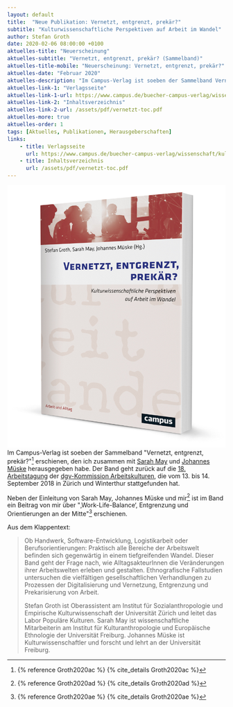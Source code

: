 ```yaml
---
layout: default
title:  "Neue Publikation: Vernetzt, entgrenzt, prekär?"
subtitle: "Kulturwissenschaftliche Perspektiven auf Arbeit im Wandel"
author: Stefan Groth
date: 2020-02-06 08:00:00 +0100
aktuelles-title: "Neuerscheinung"
aktuelles-subtitle: "Vernetzt, entgrenzt, prekär? (Sammelband)"
aktuelles-title-mobile: "Neuerscheinung: Vernetzt, entgrenzt, prekär?"
aktuelles-date: "Februar 2020"
aktuelles-description: "Im Campus-Verlag ist soeben der Sammelband Vernetzt, entgrenzt, prekär? erschienen, den ich zusammen mit Sarah May und Johannes Müske herausgegeben habe. Der Band geht zurück auf die 18. Arbeitstagung der dgv-Kommission Arbeitskulturen, die vom 13. bis 14. September 2018 in Zürich und Winterthur stattgefunden hat."
aktuelles-link-1: "Verlagsseite"
aktuelles-link-1-url: https://www.campus.de/buecher-campus-verlag/wissenschaft/kulturwissenschaften/vernetzt_entgrenzt_prekaer-15632.html
aktuelles-link-2: "Inhaltsverzeichnis"
aktuelles-link-2-url: /assets/pdf/vernetzt-toc.pdf
aktuelles-more: true
aktuelles-order: 1
tags: [Aktuelles, Publikationen, Herausgeberschaften]
links:
    - title: Verlagsseite
      url: https://www.campus.de/buecher-campus-verlag/wissenschaft/kulturwissenschaften/vernetzt_entgrenzt_prekaer-15632.html
    - title: Inhaltsverzeichnis
      url: /assets/pdf/vernetzt-toc.pdf
---
```

![Cover](/assets/img/arbeitskulturen-book.jpg "Cover Vernetzt Entgrenzt Prekär")
Im Campus-Verlag ist soeben der Sammelband "Vernetzt, entgrenzt, prekär?"[^1] erschienen, den ich zusammen mit [Sarah May](http://www.kaee.uni-freiburg.de/personen/wimi/may) und [Johannes Müske](http://www.kaee.uni-freiburg.de/personen/wimi/mueske) herausgegeben habe. Der Band geht zurück auf die [18. Arbeitstagung](https://stefangroth.com/docs/arbeitskulturen-2018) der [dgv-Kommission Arbeitskulturen](http://www.dgv-arbeitskulturen.de), die vom 13. bis 14. September 2018 in Zürich und Winterthur stattgefunden hat.

Neben der Einleitung von Sarah May, Johannes Müske und mir[^2] ist im Band ein Beitrag von mir über "‚Work-Life-Balance‘, Entgrenzung und Orientierungen an der Mitte"[^3] erschienen. 

Aus dem Klappentext:

> Ob Handwerk, Software-Entwicklung, Logistikarbeit oder Berufsorientierungen: Praktisch alle Bereiche der Arbeitswelt befinden sich  gegenwärtig in einem tiefgreifenden Wandel. Dieser Band geht der Frage nach, wie AlltagsakteurInnen die Veränderungen ihrer Arbeitswelten erleben und gestalten. Ethnografische Fallstudien untersuchen die vielfältigen gesellschaftlichen Verhandlungen zu Prozessen der Digitalisierung und Vernetzung, Entgrenzung und Prekarisierung von Arbeit. 
> 
> Stefan Groth ist Oberassistent am Institut für Sozialanthropologie und Empirische Kulturwissenschaft der Universität Zürich und leitet das Labor Populäre Kulturen. Sarah May ist wissenschaftliche Mitarbeiterin am Institut für Kulturanthropologie und Europäische Ethnologie der Universität Freiburg. Johannes Müske ist Kulturwissenschaftler und forscht und lehrt an der Universität Freiburg.

[^1]: {% reference Groth2020ac %} {% cite_details Groth2020ac %}
[^2]: {% reference Groth2020ad %} {% cite_details Groth2020ad %}
[^3]: {% reference Groth2020ae %} {% cite_details Groth2020ae %}

